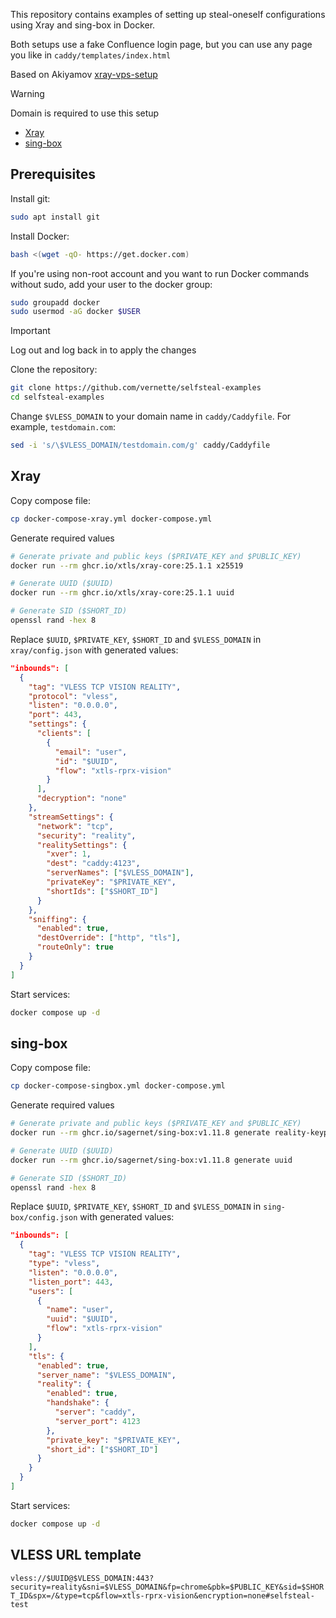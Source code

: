 This repository contains examples of setting up steal-oneself configurations using Xray and sing-box in Docker.

Both setups use a fake Confluence login page, but you can use any page you like in `caddy/templates/index.html`

Based on Akiyamov [xray-vps-setup](https://github.com/Akiyamov/xray-vps-setup)

> [!WARNING]
> Domain is required to use this setup

- [Xray](#xray)
- [sing-box](#sing-box)

## Prerequisites

Install git:

```bash
sudo apt install git
```

Install Docker:

```bash
bash <(wget -qO- https://get.docker.com)
```

If you're using non-root account and you want to run Docker commands without sudo, add your user to the docker group:

```bash
sudo groupadd docker
sudo usermod -aG docker $USER
```

> [!IMPORTANT]
> Log out and log back in to apply the changes

Clone the repository:

```bash
git clone https://github.com/vernette/selfsteal-examples
cd selfsteal-examples
```

Change `$VLESS_DOMAIN` to your domain name in `caddy/Caddyfile`. For example, `testdomain.com`:

```bash
sed -i 's/\$VLESS_DOMAIN/testdomain.com/g' caddy/Caddyfile
```

## Xray

Copy compose file:

```bash
cp docker-compose-xray.yml docker-compose.yml
```

Generate required values

```bash
# Generate private and public keys ($PRIVATE_KEY and $PUBLIC_KEY)
docker run --rm ghcr.io/xtls/xray-core:25.1.1 x25519

# Generate UUID ($UUID)
docker run --rm ghcr.io/xtls/xray-core:25.1.1 uuid

# Generate SID ($SHORT_ID)
openssl rand -hex 8
```

Replace `$UUID`, `$PRIVATE_KEY`, `$SHORT_ID` and `$VLESS_DOMAIN` in `xray/config.json` with generated values:

```json
"inbounds": [
  {
    "tag": "VLESS TCP VISION REALITY",
    "protocol": "vless",
    "listen": "0.0.0.0",
    "port": 443,
    "settings": {
      "clients": [
        {
          "email": "user",
          "id": "$UUID",
          "flow": "xtls-rprx-vision"
        }
      ],
      "decryption": "none"
    },
    "streamSettings": {
      "network": "tcp",
      "security": "reality",
      "realitySettings": {
        "xver": 1,
        "dest": "caddy:4123",
        "serverNames": ["$VLESS_DOMAIN"],
        "privateKey": "$PRIVATE_KEY",
        "shortIds": ["$SHORT_ID"]
      }
    },
    "sniffing": {
      "enabled": true,
      "destOverride": ["http", "tls"],
      "routeOnly": true
    }
  }
]
```

Start services:

```bash
docker compose up -d
```

## sing-box

Copy compose file:

```bash
cp docker-compose-singbox.yml docker-compose.yml
```

Generate required values

```bash
# Generate private and public keys ($PRIVATE_KEY and $PUBLIC_KEY)
docker run --rm ghcr.io/sagernet/sing-box:v1.11.8 generate reality-keypair

# Generate UUID ($UUID)
docker run --rm ghcr.io/sagernet/sing-box:v1.11.8 generate uuid

# Generate SID ($SHORT_ID)
openssl rand -hex 8
```

Replace `$UUID`, `$PRIVATE_KEY`, `$SHORT_ID` and `$VLESS_DOMAIN` in `sing-box/config.json` with generated values:

```json
"inbounds": [
  {
    "tag": "VLESS TCP VISION REALITY",
    "type": "vless",
    "listen": "0.0.0.0",
    "listen_port": 443,
    "users": [
      {
        "name": "user",
        "uuid": "$UUID",
        "flow": "xtls-rprx-vision"
      }
    ],
    "tls": {
      "enabled": true,
      "server_name": "$VLESS_DOMAIN",
      "reality": {
        "enabled": true,
        "handshake": {
          "server": "caddy",
          "server_port": 4123
        },
        "private_key": "$PRIVATE_KEY",
        "short_id": ["$SHORT_ID"]
      }
    }
  }
]
```

Start services:

```bash
docker compose up -d
```

## VLESS URL template

`vless://$UUID@$VLESS_DOMAIN:443?security=reality&sni=$VLESS_DOMAIN&fp=chrome&pbk=$PUBLIC_KEY&sid=$SHORT_ID&spx=/&type=tcp&flow=xtls-rprx-vision&encryption=none#selfsteal-test`
